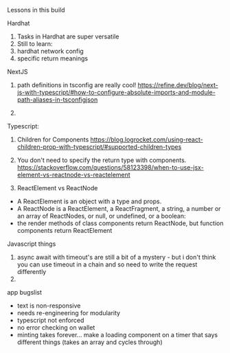 Lessons in this build

Hardhat

1. Tasks in Hardhat are super versatile
2. Still to learn:
3. hardhat network config
4. specific return meanings

NextJS

1. path definitions in tsconfig are really cool! https://refine.dev/blog/next-js-with-typescript/#how-to-configure-absolute-imports-and-module-path-aliases-in-tsconfigjson

2.

Typescript:

1. Children for Components https://blog.logrocket.com/using-react-children-prop-with-typescript/#supported-children-types

2. You don't need to specify the return type with components. https://stackoverflow.com/questions/58123398/when-to-use-jsx-element-vs-reactnode-vs-reactelement

3. ReactElement vs ReactNode

- A ReactElement is an object with a type and props.
- A ReactNode is a ReactElement, a ReactFragment, a string, a number or an array of ReactNodes, or null, or undefined, or a boolean:
- the render methods of class components return ReactNode, but function components return ReactElement

Javascript things

1. async await with timeout's are still a bit of a mystery - but i don't think you can use timeout in a chain and so need to write the request differently
2.

app bugslist

- text is non-responsive
- needs re-engineering for modularity
- typescript not enforced
- no error checking on wallet
- minting takes forever... make a loading component on a timer that says different things (takes an array and cycles through)
